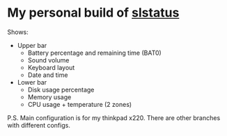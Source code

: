 # My personal build of [slstatus](https://tools.suckless.org/slstatus/)

Shows:
  + Upper bar
    + Battery percentage and remaining time (BAT0)
    + Sound volume
    + Keyboard layout
    + Date and time
  + Lower bar
    + Disk usage percentage
    + Memory usage
    + CPU usage + temperature (2 zones)

P.S. Main configuration is for my thinkpad x220. There are other branches with different configs.
  
